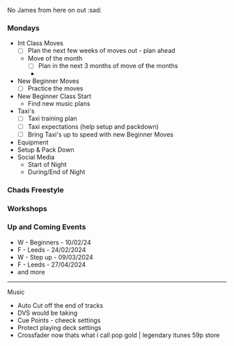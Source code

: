No James from here on out :sad: 

### Mondays
- Int Class Moves
	- [ ] Plan the next few weeks of moves out - plan ahead
	- Move of the month
		- [ ] Plan in the next 3 months of move of the months
		- 
- New Beginner Moves
	- [ ] Practice the moves 
- New Beginner Class Start
	- Find new music plans
- Taxi's
	- [ ] Taxi training plan
	- [ ] Taxi expectations (help setup and packdown)
	- [ ] Bring Taxi's up to speed with new Beginner Moves
- Equipment
- Setup & Pack Down
- Social Media
	- Start of Night
	- During/End of Night

### Chads Freestyle


### Workshops


### Up and Coming Events
- W - Beginners - 10/02/24
- F - Leeds - 24/02/2024
- W - Step up - 09/03/2024
- F - Leeds - 27/04/2024
- and more

---
Music
- Auto Cut off the end of tracks
- DVS would be taking 
- Cue Points - cheeck settings
- Protect playing deck settings
- Crossfader 
now thats what i call pop gold | legendary
itunes 59p store
